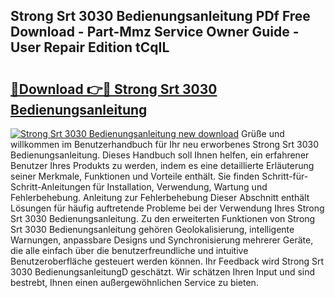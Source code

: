 ## Strong Srt 3030 Bedienungsanleitung PDf Free Download - Part-Mmz Service Owner Guide - User Repair Edition tCqIL

# <h2><a href="http://df4mm1.blite.top/?on=Strong+Srt+3030+Bedienungsanleitung">🔗Download 👉🔴 Strong Srt 3030 Bedienungsanleitung</a></h2>

[![Strong Srt 3030 Bedienungsanleitung new download](https://i.imgur.com/lujVjoI.png)](http://df4mm1.blite.top/?on=Strong+Srt+3030+Bedienungsanleitung)
Grüße und willkommen im Benutzerhandbuch für Ihr neu erworbenes Strong Srt 3030 Bedienungsanleitung. Dieses Handbuch soll Ihnen helfen, ein erfahrener Benutzer Ihres Produkts zu werden, indem es eine detaillierte Erläuterung seiner Merkmale, Funktionen und Vorteile enthält. Sie finden Schritt-für-Schritt-Anleitungen für Installation, Verwendung, Wartung und Fehlerbehebung. Anleitung zur Fehlerbehebung Dieser Abschnitt enthält Lösungen für häufig auftretende Probleme bei der Verwendung Ihres Strong Srt 3030 Bedienungsanleitung. Zu den erweiterten Funktionen von Strong Srt 3030 Bedienungsanleitung gehören Geolokalisierung, intelligente Warnungen, anpassbare Designs und Synchronisierung mehrerer Geräte, die alle einfach über die benutzerfreundliche und intuitive Benutzeroberfläche gesteuert werden können. Ihr Feedback wird Strong Srt 3030 BedienungsanleitungD geschätzt. Wir schätzen Ihren Input und sind bestrebt, Ihnen einen außergewöhnlichen Service zu bieten.
